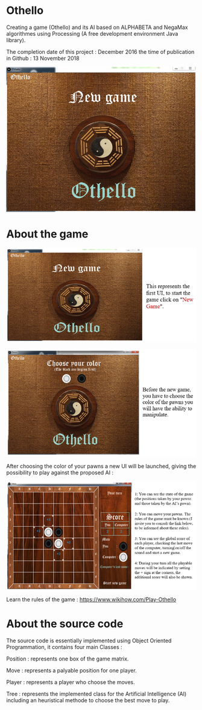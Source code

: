 # Othello
Creating a game (Othello) and its AI based on ALPHABETA and NegaMax algorithmes using Processing (A free development environment Java library).

The completion date of this project : December 2016
the time of publication in Github : 13 November 2018

![alt text](https://github.com/CHEREF-Mehdi/Othello/blob/master/ReadMeImages/start.png)

# About the game

![alt text](https://github.com/CHEREF-Mehdi/Othello/blob/master/ReadMeImages/start-HU.png)

![alt text](https://github.com/CHEREF-Mehdi/Othello/blob/master/ReadMeImages/ChooseColor-HU.PNG)

After choosing the color of your pawns a new UI will be launched, giving the possibility to play against the proposed AI :

![alt text](https://github.com/CHEREF-Mehdi/Othello/blob/master/ReadMeImages/Play-HU.PNG)

Learn the rules of the game : https://www.wikihow.com/Play-Othello

# About the source code

The source code is essentially implemented using Object Oriented Programmation, it contains four main Classes :

Position : represents one box of the game matrix.

Move 	 : represents a palyable position for one player.

Player	 : represents a player who choose the moves.

Tree	 : represents the implemented class for the Artificial Intelligence (AI) including an heuristical methode to choose the best move to play.





